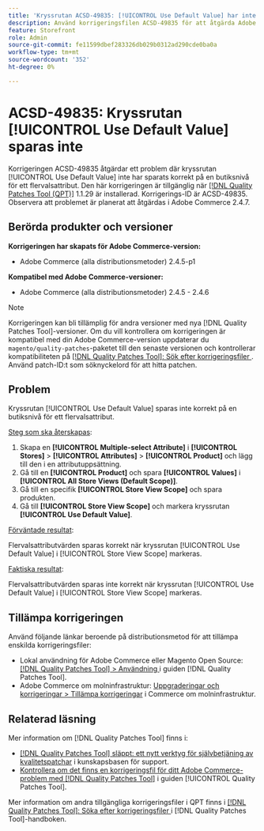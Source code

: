 ```yaml
---
title: 'Kryssrutan ACSD-49835: [!UICONTROL Use Default Value] har inte sparats.'
description: Använd korrigeringsfilen ACSD-49835 för att åtgärda Adobe Commerce-problemet där kryssrutan [!UICONTROL Use Default Value] inte har sparats korrekt på en butiksnivå för ett flervalsattribut.
feature: Storefront
role: Admin
source-git-commit: fe11599dbef283326db029b0312ad290cde0ba0a
workflow-type: tm+mt
source-wordcount: '352'
ht-degree: 0%

---
```


# ACSD-49835: Kryssrutan [!UICONTROL Use Default Value] sparas inte

Korrigeringen ACSD-49835 åtgärdar ett problem där kryssrutan [!UICONTROL Use Default Value] inte har sparats korrekt på en butiksnivå för ett flervalsattribut. Den här korrigeringen är tillgänglig när [[!DNL Quality Patches Tool (QPT)]](https://experienceleague.adobe.com/en/docs/commerce-knowledge-base/kb/announcements/commerce-announcements/magento-quality-patches-released-new-tool-to-self-serve-quality-patches) 1.1.29 är installerad. Korrigerings-ID är ACSD-49835. Observera att problemet är planerat att åtgärdas i Adobe Commerce 2.4.7.

## Berörda produkter och versioner

**Korrigeringen har skapats för Adobe Commerce-version:**

* Adobe Commerce (alla distributionsmetoder) 2.4.5-p1

**Kompatibel med Adobe Commerce-versioner:**

* Adobe Commerce (alla distributionsmetoder) 2.4.5 - 2.4.6

>[!NOTE]
>
>Korrigeringen kan bli tillämplig för andra versioner med nya [!DNL Quality Patches Tool]-versioner. Om du vill kontrollera om korrigeringen är kompatibel med din Adobe Commerce-version uppdaterar du `magento/quality-patches`-paketet till den senaste versionen och kontrollerar kompatibiliteten på [[!DNL Quality Patches Tool]: Sök efter korrigeringsfiler ](https://experienceleague.adobe.com/tools/commerce-quality-patches/index.html). Använd patch-ID:t som söknyckelord för att hitta patchen.

## Problem

Kryssrutan [!UICONTROL Use Default Value] sparas inte korrekt på en butiksnivå för ett flervalsattribut.

<u>Steg som ska återskapas</u>:

1. Skapa en **[!UICONTROL Multiple-select Attribute]** i **[!UICONTROL Stores]** > **[!UICONTROL Attributes]** > **[!UICONTROL Product]** och lägg till den i en attributuppsättning.
1. Gå till en **[!UICONTROL Product]** och spara **[!UICONTROL Values]** i **[!UICONTROL All Store Views (Default Scope)]**.
1. Gå till en specifik **[!UICONTROL Store View Scope]** och spara produkten.
1. Gå till **[!UICONTROL Store View Scope]** och markera kryssrutan **[!UICONTROL Use Default Value]**.

<u>Förväntade resultat</u>:

Flervalsattributvärden sparas korrekt när kryssrutan [!UICONTROL Use Default Value] i [!UICONTROL Store View Scope] markeras.

<u>Faktiska resultat</u>:

Flervalsattributvärden sparas inte korrekt när kryssrutan [!UICONTROL Use Default Value] i [!UICONTROL Store View Scope] markeras.

## Tillämpa korrigeringen

Använd följande länkar beroende på distributionsmetod för att tillämpa enskilda korrigeringsfiler:

* Lokal användning för Adobe Commerce eller Magento Open Source: [[!DNL Quality Patches Tool] > Användning ](/help/tools/quality-patches-tool/usage.md) i guiden [!DNL Quality Patches Tool].
* Adobe Commerce om molninfrastruktur: [Uppgraderingar och korrigeringar > Tillämpa korrigeringar](https://experienceleague.adobe.com/docs/commerce-cloud-service/user-guide/develop/upgrade/apply-patches.html) i Commerce om molninfrastruktur.

## Relaterad läsning

Mer information om [!DNL Quality Patches Tool] finns i:

* [[!DNL Quality Patches Tool] släppt: ett nytt verktyg för självbetjäning av kvalitetspatchar](https://experienceleague.adobe.com/en/docs/commerce-knowledge-base/kb/announcements/commerce-announcements/magento-quality-patches-released-new-tool-to-self-serve-quality-patches) i kunskapsbasen för support.
* [Kontrollera om det finns en korrigeringsfil för ditt Adobe Commerce-problem med  [!DNL Quality Patches Tool]](/help/tools/quality-patches-tool/patches-available-in-qpt/check-patch-for-magento-issue-with-magento-quality-patches.md) i guiden [!UICONTROL Quality Patches Tool].


Mer information om andra tillgängliga korrigeringsfiler i QPT finns i [[!DNL Quality Patches Tool]: Söka efter korrigeringsfiler ](https://experienceleague.adobe.com/tools/commerce-quality-patches/index.html) i [!DNL Quality Patches Tool]-handboken.
